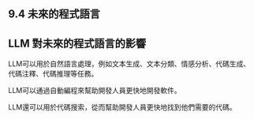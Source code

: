 ## 9.4 未來的程式語言


## LLM 對未來的程式語言的影響

LLM可以用於自然語言處理，例如文本生成、文本分類、情感分析、代碼生成、代碼注釋、代碼推理等任務。

LLM可以通過自動編程來幫助開發人員更快地開發軟件。

LLM還可以用於代碼搜索，從而幫助開發人員更快地找到他們需要的代碼。

